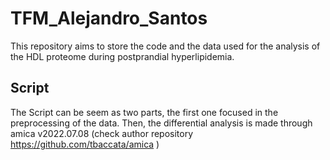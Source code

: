 # TFM_Alejandro_Santos
This repository aims to store the code and the data used for the analysis of the HDL proteome during postprandial hyperlipidemia. 

## Script
The Script can be seem as two parts, the first one focused in the preprocessing of the data. Then, the differential analysis is made through amica v2022.07.08 (check author repository https://github.com/tbaccata/amica ) 
